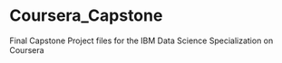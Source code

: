 # Coursera_Capstone
Final Capstone Project files for the IBM Data Science Specialization on Coursera

